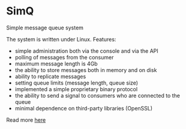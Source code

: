 # SimQ
Simple message queue system

The system is written under Linux. Features:
- simple administration both via the console and via the API
- polling of messages from the consumer
- maximum message length is 4Gb
- the ability to store messages both in memory and on disk
- ability to replicate messages
- setting queue limits (message length, queue size)
- implemented a simple proprietary binary protocol
- the ability to send a signal to consumers who are connected to the queue
- minimal dependence on third-party libraries (OpenSSL)

Read more [here](https://simq.org/guide) 
